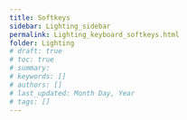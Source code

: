 ```yaml
---
title: Softkeys
sidebar: Lighting_sidebar
permalink: Lighting_keyboard_softkeys.html
folder: Lighting
# draft: true
# toc: true
# summary: 
# keywords: []
# authors: []
# last_updated: Month Day, Year
# tags: []
---
```

